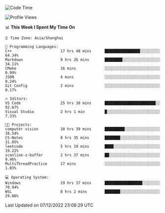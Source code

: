 <!--START_SECTION:waka-->
![Code Time](http://img.shields.io/badge/Code%20Time-429%20hrs%2050%20mins-blue)

![Profile Views](http://img.shields.io/badge/Profile%20Views-3-blue)

📊 **This Week I Spent My Time On** 

```text
⌚︎ Time Zone: Asia/Shanghai

💬 Programming Languages: 
C++                      17 hrs 48 mins      ████████████████░░░░░░░░░   64.34% 
Markdown                 9 hrs 26 mins       ████████░░░░░░░░░░░░░░░░░   34.11% 
CMake                    16 mins             ░░░░░░░░░░░░░░░░░░░░░░░░░   0.99% 
JSON                     4 mins              ░░░░░░░░░░░░░░░░░░░░░░░░░   0.24% 
Git Config               2 mins              ░░░░░░░░░░░░░░░░░░░░░░░░░   0.17%

🔥 Editors: 
VS Code                  25 hrs 38 mins      ███████████████████████░░   92.67% 
Visual Studio            2 hrs 1 min         █░░░░░░░░░░░░░░░░░░░░░░░░   7.33%

🐱‍💻 Projects: 
computer vision          10 hrs 39 mins      █████████░░░░░░░░░░░░░░░░   38.54% 
CS-Notes                 8 hrs 35 mins       ███████░░░░░░░░░░░░░░░░░░   31.05% 
leetcode                 5 hrs 19 mins       ████░░░░░░░░░░░░░░░░░░░░░   19.22% 
scanline-z-buffer        2 hrs 37 mins       ██░░░░░░░░░░░░░░░░░░░░░░░   9.46% 
MultiThreadPractice      17 mins             ░░░░░░░░░░░░░░░░░░░░░░░░░   1.03%

💻 Operating System: 
Windows                  19 hrs 37 mins      █████████████████░░░░░░░░   70.94% 
WSL                      8 hrs 2 mins        ███████░░░░░░░░░░░░░░░░░░   29.06%

```


 Last Updated on 07/12/2022 23:08:29 UTC
<!--END_SECTION:waka-->